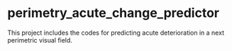 # perimetry_acute_change_predictor
This project includes the codes for predicting acute deterioration in a next perimetric visual field.
